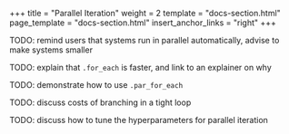 +++
title = "Parallel Iteration"
weight = 2
template = "docs-section.html"
page_template = "docs-section.html"
insert_anchor_links = "right"
+++

TODO: remind users that systems run in parallel automatically, advise to make systems smaller

TODO: explain that `.for_each` is faster, and link to an explainer on why

TODO: demonstrate how to use `.par_for_each`

TODO: discuss costs of branching in a tight loop

TODO: discuss how to tune the hyperparameters for parallel iteration
